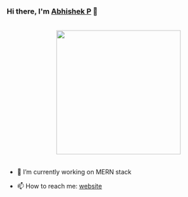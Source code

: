 ### Hi there, I'm [Abhishek P](https://github.com/abhishekkuttikkol) 👋
<p align="center">
<br><img src="https://cdn.dribbble.com/users/1025838/screenshots/6220885/devguy3.gif" width="280px"><br><br>
</p>


<!-- **abhishekkuttikkol/abhishekkuttikkol** is a ✨ _special_ ✨ repository because its `README.md` (this file) appears on your GitHub profile. -->

<!-- Here are some ideas to get you started: -->

- 🔭 I’m currently working on MERN stack
<!-- - 🌱 I’m currently learning ... -->
<!-- - 👯 I’m looking to collaborate on ... -->
<!-- - 🤔 I’m looking for help with ... -->
<!-- - 💬 Ask me about ... -->
- 📫 How to reach me: [website](https://abhishek-0015.web.app/)
<!-- - 😄 Pronouns: ... -->
<!-- - ⚡ Fun fact: ... -->

